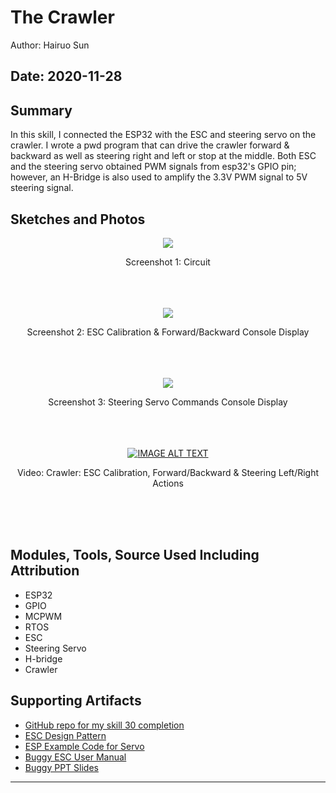# The Crawler

Author: Hairuo Sun

Date: 2020-11-28
-----

## Summary
In this skill, I connected the ESP32 with the ESC and steering servo on the crawler. I wrote a pwd program that can drive the crawler forward & backward as well as steering right and left or stop at the middle. Both ESC and the steering servo obtained PWM signals from esp32's GPIO pin; however, an H-Bridge is also used to amplify the 3.3V PWM signal to 5V steering signal.

## Sketches and Photos
<div align="center">
<img src="https://github.com/BU-EC444/Sun-Hairuo/blob/master/skills/cluster-5/30/images/circuit.jpg">
<p>Screenshot 1: Circuit</p>
<br/>
<br/>
<br/>
<img src="https://github.com/BU-EC444/Sun-Hairuo/blob/master/skills/cluster-5/30/images/esc_motorCtrl.png">
<p>Screenshot 2: ESC Calibration & Forward/Backward Console Display</p>
<br/>
<br/>
<br/>
<img src="https://github.com/BU-EC444/Sun-Hairuo/blob/master/skills/cluster-5/30/images/steering.png">
<p>Screenshot 3: Steering Servo Commands Console Display</p>
<br/>
<br/>
<br/>
<a href="https://www.youtube.com/embed/oUg2NRMsKNA"><img src="https://img.youtube.com/vi/oUg2NRMsKNA/0.jpg" alt="IMAGE ALT TEXT"></a>
<p>Video: Crawler: ESC Calibration, Forward/Backward & Steering Left/Right Actions</p>
<br/>
<br/>
<br/>
</div>

## Modules, Tools, Source Used Including Attribution
* ESP32
* GPIO
* MCPWM
* RTOS
* ESC
* Steering Servo
* H-bridge
* Crawler

## Supporting Artifacts
* [GitHub repo for my skill 30 completion](https://github.com/BU-EC444/Sun-Hairuo/blob/master/skills/cluster-5/30/)
* [ESC Design Pattern](http://whizzer.bu.edu/briefs/design-patterns/dp-esc-buggy)
* [ESP Example Code for Servo](https://github.com/espressif/esp-idf/tree/master/examples/peripherals/mcpwm/mcpwm_servo_control)
* [Buggy ESC User Manual](https://www.hobbywing.com/products/enpdf/QuicRunWP1625-WP860-WP1060.pdf)
* [Buggy PPT Slides](http://whizzer.bu.edu/progress/ppts/buggy-cluster1)

-----
